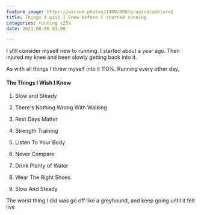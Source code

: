 ```yaml
---
feature_image: https://picsum.photos/1400/600?grayscale&blur=2
title: Things I wish I knew before I started running
categories: running c25k
date: 2021-08-06 01:00

---
```

I still consider myself new to running. I started about a year ago. Then injured my knee and been slowly getting back into it.

As with all things I threw myself into it 110%. Running every other day,

#### The Things I Wish I Knew

1. Slow and Steady
2. There's Nothing Wrong With Walking
3. Rest Days Matter
4. Strength Training
5. Listen To Your Body
6. Never Compare
7. Drink Plenty of Water
8. Wear The Right Shoes

1. Slow And Steady

The worst thing I did was go off like a greyhound, and keep going until it felt live